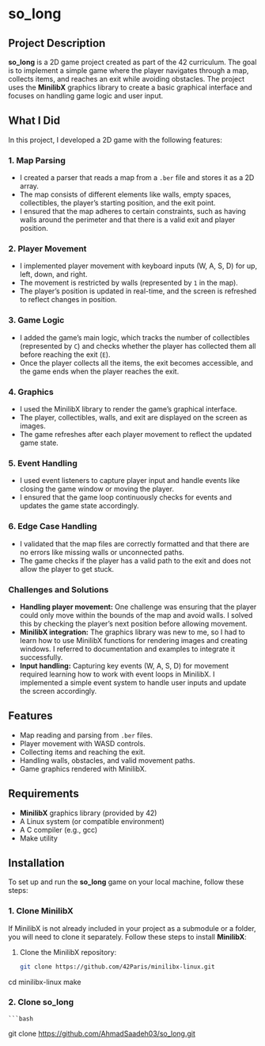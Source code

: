 # so_long

## Project Description
**so_long** is a 2D game project created as part of the 42 curriculum. The goal is to implement a simple game where the player navigates through a map, collects items, and reaches an exit while avoiding obstacles. The project uses the **MinilibX** graphics library to create a basic graphical interface and focuses on handling game logic and user input.

## What I Did
In this project, I developed a 2D game with the following features:

### 1. **Map Parsing**
   - I created a parser that reads a map from a `.ber` file and stores it as a 2D array.
   - The map consists of different elements like walls, empty spaces, collectibles, the player’s starting position, and the exit point.
   - I ensured that the map adheres to certain constraints, such as having walls around the perimeter and that there is a valid exit and player position.

### 2. **Player Movement**
   - I implemented player movement with keyboard inputs (W, A, S, D) for up, left, down, and right.
   - The movement is restricted by walls (represented by `1` in the map).
   - The player’s position is updated in real-time, and the screen is refreshed to reflect changes in position.

### 3. **Game Logic**
   - I added the game’s main logic, which tracks the number of collectibles (represented by `C`) and checks whether the player has collected them all before reaching the exit (`E`).
   - Once the player collects all the items, the exit becomes accessible, and the game ends when the player reaches the exit.

### 4. **Graphics**
   - I used the MinilibX library to render the game’s graphical interface.
   - The player, collectibles, walls, and exit are displayed on the screen as images.
   - The game refreshes after each player movement to reflect the updated game state.

### 5. **Event Handling**
   - I used event listeners to capture player input and handle events like closing the game window or moving the player.
   - I ensured that the game loop continuously checks for events and updates the game state accordingly.

### 6. **Edge Case Handling**
   - I validated that the map files are correctly formatted and that there are no errors like missing walls or unconnected paths.
   - The game checks if the player has a valid path to the exit and does not allow the player to get stuck.

### Challenges and Solutions
- **Handling player movement:** One challenge was ensuring that the player could only move within the bounds of the map and avoid walls. I solved this by checking the player’s next position before allowing movement.
- **MinilibX integration:** The graphics library was new to me, so I had to learn how to use MinilibX functions for rendering images and creating windows. I referred to documentation and examples to integrate it successfully.
- **Input handling:** Capturing key events (W, A, S, D) for movement required learning how to work with event loops in MinilibX. I implemented a simple event system to handle user inputs and update the screen accordingly.

## Features
- Map reading and parsing from `.ber` files.
- Player movement with WASD controls.
- Collecting items and reaching the exit.
- Handling walls, obstacles, and valid movement paths.
- Game graphics rendered with MinilibX.

## Requirements
- **MinilibX** graphics library (provided by 42)
- A Linux system (or compatible environment)
- A C compiler (e.g., gcc)
- Make utility

## Installation

To set up and run the **so_long** game on your local machine, follow these steps:

### 1. **Clone MinilibX**

If MinilibX is not already included in your project as a submodule or a folder, you will need to clone it separately. Follow these steps to install **MinilibX**:

1. Clone the MinilibX repository:
   ```bash
   git clone https://github.com/42Paris/minilibx-linux.git
cd minilibx-linux
make
### 2. **Clone so_long**
    ```bash
   git clone https://github.com/AhmadSaadeh03/so_long.git
